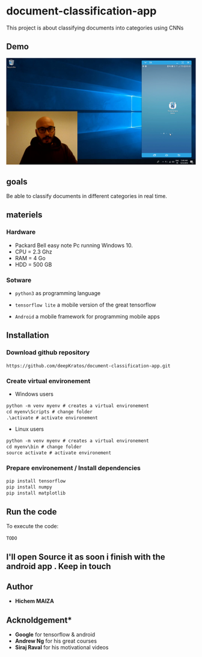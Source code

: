 # document-classification-app
This project is about classifying documents into categories using CNNs

## Demo

[![Demo](MyProject_First_Frame.png)](https://youtu.be/lUGVvi3ZRrg)

##  goals

Be able to classify documents in different categories in real time. 

##  materiels

### Hardware

* Packard Bell easy note Pc running Windows 10. 
* CPU  =  2.3 Ghz
* RAM  = 4 Go
* HDD  = 500 GB 

### Sotware

- `python3` as programming language

- `tensorflow lite` a mobile version of the great tensorflow 

- `Android` a mobile framework for programming mobile apps 

## Installation

### Download github repository

```shell
https://github.com/deepKratos/document-classification-app.git
```

### Create virtual environement

- Windows users

```shell
python -m venv myenv # creates a virtual environement
cd myenv\Scripts # change folder
.\activate # activate environement
```

- Linux users

```shell
python -m venv myenv # creates a virtual environement 
cd myenv\bin # change folder
source activate # activate environement  
```

### Prepare environement / Install dependencies

```shell
pip install tensorflow
pip install numpy
pip install matplotlib
```

## Run the code

To execute the code:

`TODO`

## I'll open Source it as soon i finish with the android app . Keep in touch 

## Author

- **Hichem MAIZA**

## Acknoldgement*

*  **Google** for tensorflow & android 
*  **Andrew Ng** for his great courses
*  **Siraj Raval** for his motivational videos
